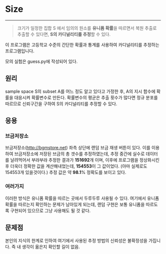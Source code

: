 # Size
----

> 크기가 일정한 집합 S 에서 임의의 원소를 **유니폼 확률**을 따르면서 복원 추출로 추출할 수 있다면, **S의 카디널리티를 추정**할 수 있다.

이 프로그램은 고등학교 수준의 간단한 확률과 통계를 사용하여 카디널리티를 추정하는 프로그램입니다.

모의 실험은 guess.py에 작성되어 있다. 

## 원리

sample space S의 subset A를 어느 정도 알고 있다고 가정한 후, A의 지시 함수에 확률을 대응시켜 확률변수로 만든다. 확률변수의 평균은 추출 횟수가 많다면 정규 분포를 따르므로 신뢰구간을 구하여 S의 카디널리티를 추정할 수 있다.

## 응용

### 브금저장소

브금저장소(http://bgmstore.net) 좌측 상단에 랜덤 브금 재생 버튼이 있다. 이를 이용하여 브금저장소에 저장된 브금의 총 갯수를 추정하였는데, 추정 중간에 실수로 데이터를 날려먹어서 부랴부랴 추정한 결과가 **151692**개 이며, 이후에 프로그램을 정상화시킨후 더욱더 정확한 값을 계산해내었는데, **154553**이 그 값이었다. (아마 실제로도 154553개 있을것이다.)  추정 값은 약 **98.1**% 정확도를 보이고 있다.

### 여러가지

이러한 방식은 유니폼 확률을 따르는 곳에서 두루두루 사용될 수 있다. 여기에서 유니폼 확률을 따르는지 확인하는 문제가 남아있게 되는데, 랜덤 구현은 보통 유니폼을 따르도록 구현되어 있으므로 그냥 사용해도 될 것 같다.

## 문제점

본인의 지식의 한계로 인하여 여기에서 사용된 추정 방법의 신뢰성은 불확정성을 가집니다. 즉 내 생각이 옮은지 확인할 길이 없음.